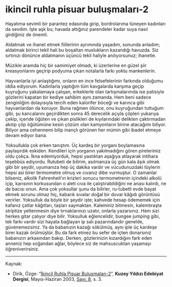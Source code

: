# ikincil ruhla pisuar buluşmaları-2

Hayatıma sevimli bir parantez edasında girip, bordrolarıma tüneyen
kadınları da sevdim. İşte aşk bu; havada attığınız parendeler kadar
suya nasıl girdiğiniz de önemli.

Aldatmak ve ihanet etmek fiillerinin ayrımında yaşadım, sonunda
anladım; aldatmak birinci tekil hali bu boşaltan muslukların kazandığı havuzda. Siz sırtınızı dönünce aldatmanın üçüncü tekil haliyle
anılıyorsunuz; ihanetle.

Müzikle aramda hiç bir samimiyet olmadı, ki üzerlerine en güzel şiir
kreasyonlarını geçirip podyuma çıkan notalarla farkı yoktu mankenlerin.

Hayvanlarla iyi anlaştığımı, onların en ince felsefelerinin farkında
olduğumu iddia ediyorum. Kadınlarla yaptığım tüm kavgalarda
karşıma geçip kuyruğunu yakalamaya çalışan, erkeklerle olan tartışmalarımda ise patisiyle gözlerini kapatan bir kediye sahibim aynı zamanda. Hem beni sadece zenginliğim dolayısıyla tercih eden kalorifer böceği ve karınca gibi hayvanlardan da koruyor. Buna rağmen
ölünce, onu kuyruğundan tuttuğum gibi, şu kancalarını geçirdikten
sonra 45 derecelik açıyla çöpleri yukarıya çekip, içeride öğüten ve
çıkan pislikleri de kıyılarındaki delikten çaktırmadan akıtıp çöp
öğütümüne kesin çözüm olan kamyonların birine atacağımı biliyor.
Biliyor ama cehennemi bilip inançlı görünen her mümin gibi ibadet
etmeye devam ediyor bana.

Yoksullukla çok erken tanıştım. Üç kardeş bir yorganı boylamasına paylaşırdık eskiden. Kendileri için yorganın yakılmadığını
gören pirelerimiz oldu çokça. İkna edemiyorduk, hepsi yastıktan
aşağıya atlayarak intihara teşebbüs ediyordu. Rutubeti de bilirim,
asılmanıza üç gün kala âşık olmak gibi bir şeydir, uyumanıza hep
üç dakika vardır ve vücudunuzdaki tüylerin hepsi asi birer termometre olmuş ve cıvanız dibe vurmuştur. O zamanlar bilseniz, alkolik Fahrenheit’ın krizleri sonucu termometrenin içindeki alkolü
içip, karısının korkusundan o aleti cıva ile çalıştırabildiğini ne anası
kalırdı, ne de bacısı onun. Ama çok yoksullar şunu da bilirler, ru-tubetli evde bayat ekmek sorunu olmaz hiç, kabarık sıvalar doğal
bir duvar kâğıdı görüntüsü verirler. Yoksulluk da böyle bir şeydir
işte; kahvede hesap ödememek için kafanız çatlar kâğıtları, taşları
saymaktan. Kaleminiz bitmesin, kalemtıraşta striptize yeltenmesin
diye tırnaklarınızı uzatır, onlarla yazarsınız. Hem sizi herkes gitar
çalıyor diye bilir. Yoksulluk eğlencelidir, bungee jumping gibi, tek
farkı vardır sizi hayata bağlayan ip salı pazarındandır genelde, güvenemezsiniz. Ya da babanızın kazağı sökülmüş, aynı iple üç kardeşe
birer kazak örülmüştür. Bu da fark etmez bu sefer de içten donarsınız babanızın arkasından bakıp. Derken, gözlerinizin kızardığını
fark eden anneniz hep soğandan ağlar, böylece siz de mahsuscuktan
yaşamayı öğreniverirsiniz.

---
Kaynak:

- Dirik, Özge: “[İkincil Ruhla Pisuar Buluşmaları-2](https://kuzeyyildizi.com/dergi/8/ikincil.ruhla.pisuar.bulusmalari-II-ozge.dirik)”, **Kuzey Yıldızı Edebiyat Dergisi**, Mayıs-Haziran 2003, [Sayı: 8](https://kuzeyyildizi.com/sites/default/files/ky08.pdf), s. 3.
